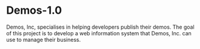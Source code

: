 # Demos-1.0
Demos, Inc, specialises in helping developers publish their demos.
The goal of this project is to develop a web information system that Demos, Inc. can use to manage their business.
